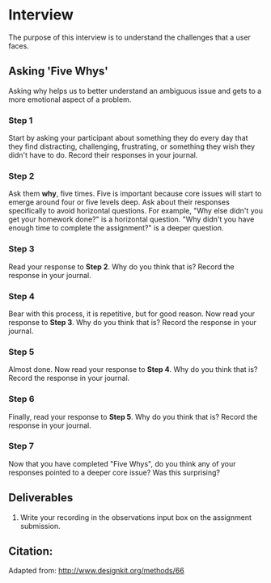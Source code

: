 # Interview
The purpose of this interview is to understand the challenges that a user faces.

## Asking 'Five Whys'
Asking why helps us to better understand an ambiguous issue and gets to a more emotional aspect of a problem.

### Step 1

Start by asking your participant about something they do every day that they find distracting, challenging, frustrating, or something they wish they didn't have to do. Record their responses in your journal.

### Step 2

Ask them **why**, five times. Five is important because core issues will start to emerge around four or five levels deep. Ask about their responses specifically to avoid horizontal questions. For example, "Why else didn't you get your homework done?" is a horizontal question. "Why didn't you have enough time to complete the assignment?" is a deeper question.

### Step 3

Read your response to **Step 2**. Why do you think that is? Record the response in your journal.

### Step 4

Bear with this process, it is repetitive, but for good reason. Now read your response to **Step 3**. Why do you think that is? Record the response in your journal.

### Step 5

Almost done. Now read your response to **Step 4**. Why do you think that is? Record the response in your journal.

### Step 6

Finally, read your response to **Step 5**. Why do you think that is? Record the response in your journal.

### Step 7
Now that you have completed "Five Whys", do you think any of your responses pointed to a deeper core issue? Was this surprising?

## Deliverables
1. Write your recording in the observations input box on the assignment submission.

## Citation:
Adapted from: http://www.designkit.org/methods/66